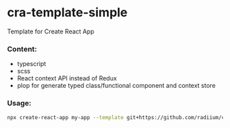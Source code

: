 # cra-template-simple
Template for Create React App

### Content:
- typescript
- scss
- React context API instead of Redux
- plop for generate typed class/functional component and context store

### Usage:
```bash
npx create-react-app my-app --template git+https://github.com/radiium/cra-template-simple.git
```
